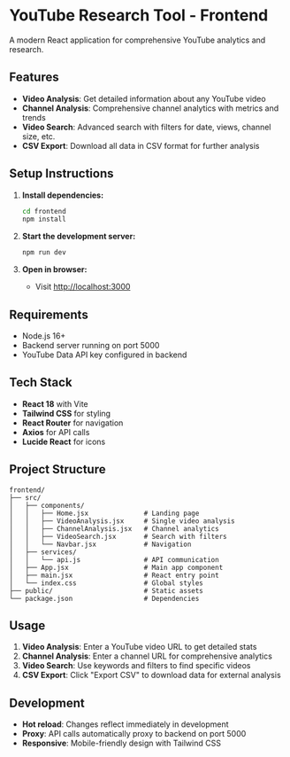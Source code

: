 # YouTube Research Tool - Frontend

A modern React application for comprehensive YouTube analytics and research.

## Features

- **Video Analysis**: Get detailed information about any YouTube video
- **Channel Analysis**: Comprehensive channel analytics with metrics and trends
- **Video Search**: Advanced search with filters for date, views, channel size, etc.
- **CSV Export**: Download all data in CSV format for further analysis

## Setup Instructions

1. **Install dependencies:**
   ```bash
   cd frontend
   npm install
   ```

2. **Start the development server:**
   ```bash
   npm run dev
   ```

3. **Open in browser:**
   - Visit [http://localhost:3000](http://localhost:3000)

## Requirements

- Node.js 16+ 
- Backend server running on port 5000
- YouTube Data API key configured in backend

## Tech Stack

- **React 18** with Vite
- **Tailwind CSS** for styling
- **React Router** for navigation
- **Axios** for API calls
- **Lucide React** for icons

## Project Structure

```
frontend/
├── src/
│   ├── components/
│   │   ├── Home.jsx              # Landing page
│   │   ├── VideoAnalysis.jsx     # Single video analysis
│   │   ├── ChannelAnalysis.jsx   # Channel analytics
│   │   ├── VideoSearch.jsx       # Search with filters
│   │   └── Navbar.jsx            # Navigation
│   ├── services/
│   │   └── api.js                # API communication
│   ├── App.jsx                   # Main app component
│   ├── main.jsx                  # React entry point
│   └── index.css                 # Global styles
├── public/                       # Static assets
└── package.json                  # Dependencies
```

## Usage

1. **Video Analysis**: Enter a YouTube video URL to get detailed stats
2. **Channel Analysis**: Enter a channel URL for comprehensive analytics
3. **Video Search**: Use keywords and filters to find specific videos
4. **CSV Export**: Click "Export CSV" to download data for external analysis

## Development

- **Hot reload**: Changes reflect immediately in development
- **Proxy**: API calls automatically proxy to backend on port 5000
- **Responsive**: Mobile-friendly design with Tailwind CSS 